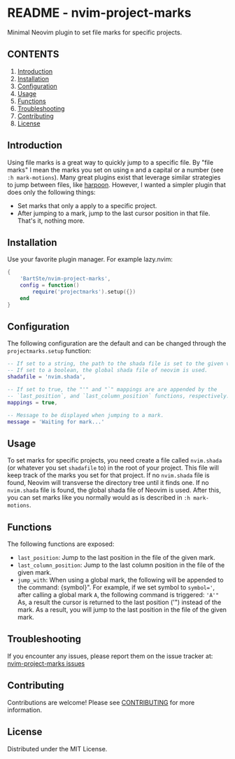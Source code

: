# README - nvim-project-marks

Minimal Neovim plugin to set file marks for specific projects.

## CONTENTS

1. [Introduction](#introduction)
2. [Installation](#installation)
3. [Configuration](#configuration)
4. [Usage](#usage)
5. [Functions](#functions)
6. [Troubleshooting](#troubleshooting)
7. [Contributing](#contributing)
8. [License](#license)

## Introduction
Using file marks is a great way to quickly jump to a specific file. By "file
marks" I mean the marks you set on using `m` and a capital or a number (see `:h
mark-motions`). Many great plugins exist that leverage similar strategies to
jump between files, like [harpoon](https://github.com/ThePrimeagen/harpoon).
However, I wanted a simpler plugin that does only the following things:
- Set marks that only a apply to a specific project.
- After jumping to a mark, jump to the last cursor position in that file.
That's it, nothing more. 

## Installation
Use your favorite plugin manager. For example lazy.nvim:
```lua
{
    'BartSte/nvim-project-marks',
    config = function()
        require('projectmarks').setup({})
    end
}
```
## Configuration
The following configuration are the default and can be changed through the 
`projectmarks.setup` function:
```lua
-- If set to a string, the path to the shada file is set to the given value.
-- If set to a boolean, the global shada file of neovim is used.
shadafile = 'nvim.shada',

-- If set to true, the "'" and "`" mappings are are appended by the
-- `last_position`, and `last_column_position` functions, respectively.
mappings = true,

-- Message to be displayed when jumping to a mark.
message = 'Waiting for mark...'
```

## Usage
To set marks for specific projects, you need create a file called `nvim.shada`
(or whatever you set `shadafile` to) in the root of your project. This file
will keep track of the marks you set for that project. If no `nvim.shada` file
is found, Neovim will transverse the directory tree until it finds one. If no 
`nvim.shada` file is found, the global shada file of Neovim is used. After
this, you can set marks like you normally would as is described in `:h
mark-motions`. 

## Functions
The following functions are exposed:
- `last_position`: Jump to the last position in the file of the given mark.
- `last_column_position`: Jump to the last column position in the file of the
  given mark.
- `jump_with`: When using a global mark, the following will be appended to the
command: {symbol}". For example, if we set symbol to `symbol='`, after calling
a global mark `A`, the following command is triggered: `'A'"` As, a result the
cursor is returned to the last position ('") instead of the mark. As a result,
you will jump to the last position in the file of the given mark.

## Troubleshooting

If you encounter any issues, please report them on the issue tracker at:
[nvim-project-marks issues](https://github.com/BartSte/nvim-project-marks/issues)

## Contributing

Contributions are welcome! Please see [CONTRIBUTING](./CONTRIBUTING.md) for
more information.

## License

Distributed under the MIT License.
